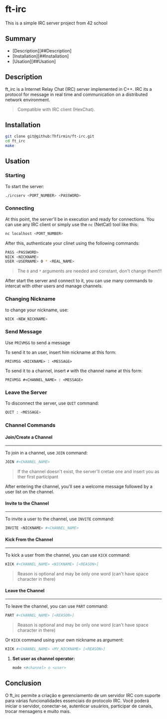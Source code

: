 # ft-irc

This is a simple IRC server project from 42 school


## Summary

- [Description][##Description]
- [Installation][##Installation]
- [Usation][##Usation]


## Description

ft_irc is a Internet Relay Chat (IRC) server implemented in C++. IRC its a protocol for message in real time and communication on a distributed network environment.

> Compatible with IRC client (HexChat).


## Installation

```bash
git clone git@github:Thfirmin/ft-irc.git
cd ft_irc
make
```


## Usation

### Starting

To start the server:

```bash
./ircserv <PORT_NUMBER> <PASSWORD>
```

### Connecting

At this point, the server'll be in execution and ready for connections. You can use any IRC client or simply use the `nc` (NetCat) tool like this:

```bash
nc localhost <PORT_NUMBER>
```

After this, authenticate your clinet using the following commands:

```bash
PASS <PASSWORD>
NICK <NICKNAME>
USER <USERNAME> 0 * <REAL_NAME>
```

> The `0` and `*` arguments are needed and constant, don't change them!!!

After start the server and connect to it, you can use many commands to intercat with other users and manage channels.


### Changing Nickname

to change your nickname, use:

```bash
NICK <NEW_NICKNAME>
```


### Send Message

Use `PRIVMSG` to send a message

To send it to an user, insert him nickname at this form:

```IRC
PRIVMSG <NICKNAME> : <MESSAGE>
```

To send it to a channel, insert `#` with the channel name at this form:

```IRC
PRIVMSG #<CHANNEL_NAME> : <MESSAGE>
```


### Leave the Server

To disconnect the server, use `QUIT` command:

```bash
QUIT : <MESSAGE>
```


### Channel Commands

#### Join/Create a Channel
---

To join in a channel, use `JOIN` command:

```bash
JOIN #<CHANNEL_NAME>
```

> If the channel doesn't exist, the server'll cretae one and insert you as ther first participant

After entering the channel, you'll see a welcome message followed by a user list on the channel.

#### Invite to the Channel
---

To invite a user to the channel, use `INVITE` command:

```bash
INVITE <NICKNAME> #<CHANNEL_NAME>
```

#### Kick From the Channel
---

To kick a user from the channel, you can use `KICK` command:

```bash
KICK #<CHANNEL_NAME> <NICKNAME> [<REASON>]
```

> Reason is optional and may be only one word (can't have space character in there)

#### Leave the Channel
---

To leave the channel, you can use `PART` command:

```bash
PART #<CHANNEL_NAME> [<REASON>]
```

> Reason is optional and may be only one word (can't have space character in there)

Or `KICK` command using your own nickname as argument:

```bash
KICK #<CHANNEL_NAME> <MY_NICKNAME> [<REASON>]
```

1. **Set user as channel operator:**
   ```bash
   mode <#channel> o <user>
   ```

## Conclusion

O ft_irc permite a criação e gerenciamento de um servidor IRC com suporte para várias funcionalidades essenciais do protocolo IRC. Você poderá iniciar o servidor, conectar-se, autenticar usuários, participar de canais, trocar mensagens e muito mais.

